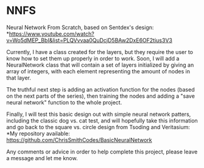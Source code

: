 # NNFS
 Neural Network From Scratch, based on Sentdex's design:
  *https://www.youtube.com/watch?v=Wo5dMEP_BbI&list=PLQVvvaa0QuDcjD5BAw2DxE6OF2tius3V3
 
 Currently, I have a class created for the layers, but they require the user to know how to set them up properly in order to work. Soon, I will add a NeuralNetwork class that will contain a set of layers initialized by giving an array of integers, with each element representing the amount of nodes in that layer.
 
 The truthful next step is adding an activation function for the nodes (based on the next parts of the series), then training the nodes and adding a "save neural network" function to the whole project.
 
 Finally, I will test this basic design out with simple neural network patters, including the classic dog vs. cat test, and will hopefully take this information and go back to the square vs. circle design from Tsoding and Veritasium:
 *My repository available: https://github.com/ChrisSmithCodes/BasicNeuralNetwork
 
 Any comments or advice in order to help complete this project, please leave a message and let me know.
